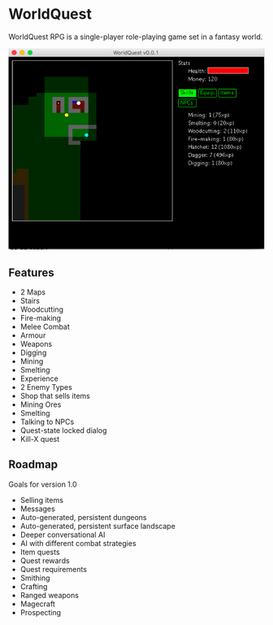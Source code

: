 # WorldQuest

WorldQuest RPG is a single-player role-playing game set in a fantasy world.

![Screenshot](screenshot1.jpg "Screenshot")

## Features

* 2 Maps
* Stairs
* Woodcutting
* Fire-making
* Melee Combat
* Armour
* Weapons
* Digging
* Mining
* Smelting
* Experience
* 2 Enemy Types
* Shop that sells items
* Mining Ores
* Smelting
* Talking to NPCs
* Quest-state locked dialog
* Kill-X quest

## Roadmap

Goals for version 1.0

* Selling items
* Messages
* Auto-generated, persistent dungeons
* Auto-generated, persistent surface landscape
* Deeper conversational AI
* AI with different combat strategies
* Item quests
* Quest rewards
* Quest requirements
* Smithing
* Crafting
* Ranged weapons
* Magecraft
* Prospecting
